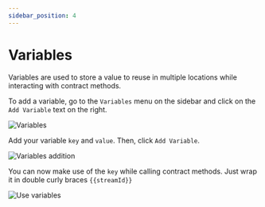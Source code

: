 ```yaml
---
sidebar_position: 4
---
```


# Variables

Variables are used to store a value to reuse in multiple locations while interacting with contract methods.

To add a variable, go to the `Variables` menu on the sidebar and click on the `Add Variable` text on the right.

![Variables](https://res.cloudinary.com/dfkuxnesz/image/upload/v1728663826/Screenshot_2024-10-11_at_17.18.58_fhpudt.png)

Add your variable `key` and `value`. Then, click `Add Variable`.

![Variables addition](https://res.cloudinary.com/dfkuxnesz/image/upload/v1728663826/Screenshot_2024-10-11_at_17.19.33_bgry06.png)

You can now make use of the `key` while calling contract methods. Just wrap it in double curly braces `{{streamId}}`

![Use variables](https://res.cloudinary.com/dfkuxnesz/image/upload/v1728664050/Screenshot_2024-10-11_at_17.27.12_kwazib.png)
